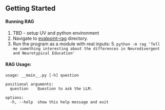 ## Getting Started

#### Running RAG
1. TBD - setup UV and python environment
2. Navigate to [evalpoint-rag]() directory.
4. Run the program as a module with real inputs:
   5. `python -m rag 'Tell me something interesting about the differences in Neurodivergent and Neurotypical Education'`

#### RAG Usage:
```text
usage: __main__.py [-h] question

positional arguments:
  question    Question to ask the LLM.

options:
  -h, --help  show this help message and exit
```